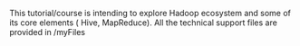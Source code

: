 This tutorial/course is intending to explore Hadoop ecosystem and some of its core elements ( Hive, MapReduce).
All the technical support files are provided in /myFiles